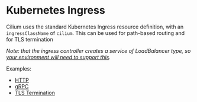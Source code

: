 # Kubernetes Ingress 

Cilium uses the standard Kubernetes Ingress resource definition, with an `ingressClassName` of `cilium`. This can be used for path-based routing and for TLS termination

*Note: that the ingress controller creates a service of LoadBalancer type, so [your environment will need to support this](https://github.com/cilium/cilium-service-mesh-beta/issues/3).*

Examples: 
* [HTTP](http.md)
* [gRPC](grpc.md)
* [TLS Termination](tls.md)




